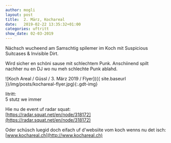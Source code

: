 ```yaml
---
author: mogli
layout: post
title:  2. März, Kochareal
date:   2019-02-22 13:35:32+01:00
categories: uftritt
show_date: 02-03-2019
---
```


Nächsch wucheend am Samschtig spilemer im Koch mit Suspicious Suitcases & Invisible Dirt.

Wird sicher en schöni sause mit schlechtem Punk. Anschiinend spilt nachher nu en DJ wo nu meh schlechte Punk ablahd.

![Koch Areal / Güssl / 3. März 2019 / Flyer]({{ site.baseurl }}/img/posts/kochareal-flyer.jpg){:.gdt-img}

Iitritt:  
5 stutz we immer

Hie nu de event uf radar squat:  
[https://radar.squat.net/en/node/318172](https://radar.squat.net/en/node/318172)

Oder schüsch luegid doch eifach uf d'websiite vom koch wenns nu det isch:  
[www.kochareal.ch](http://www.kochareal.ch)

